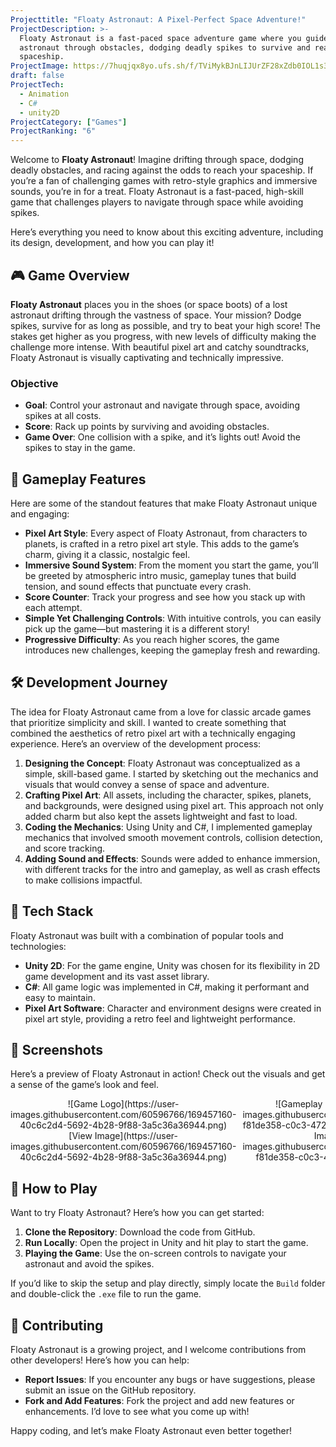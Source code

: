 ```yaml
---
Projecttitle: "Floaty Astronaut: A Pixel-Perfect Space Adventure!"
ProjectDescription: >-
  Floaty Astronaut is a fast-paced space adventure game where you guide a lost
  astronaut through obstacles, dodging deadly spikes to survive and reach your
  spaceship.
ProjectImage: https://7huqjqx8yo.ufs.sh/f/TViMykBJnLIJUrZF28xZdb0IOL1s3KJqktcxwpW9faXP2muE
draft: false
ProjectTech:
  - Animation
  - C#
  - unity2D
ProjectCategory: ["Games"]
ProjectRanking: "6"
---
```


Welcome to **Floaty Astronaut**! Imagine drifting through space, dodging deadly obstacles, and racing against the odds to reach your spaceship. If you’re a fan of challenging games with retro-style graphics and immersive sounds, you’re in for a treat. Floaty Astronaut is a fast-paced, high-skill game that challenges players to navigate through space while avoiding spikes.

Here’s everything you need to know about this exciting adventure, including its design, development, and how you can play it!

## 🎮 Game Overview

**Floaty Astronaut** places you in the shoes (or space boots) of a lost astronaut drifting through the vastness of space. Your mission? Dodge spikes, survive for as long as possible, and try to beat your high score! The stakes get higher as you progress, with new levels of difficulty making the challenge more intense. With beautiful pixel art and catchy soundtracks, Floaty Astronaut is visually captivating and technically impressive.

### Objective

- **Goal**: Control your astronaut and navigate through space, avoiding spikes at all costs.
- **Score**: Rack up points by surviving and avoiding obstacles.
- **Game Over**: One collision with a spike, and it’s lights out! Avoid the spikes to stay in the game.

## 🌌 Gameplay Features

Here are some of the standout features that make Floaty Astronaut unique and engaging:

- **Pixel Art Style**: Every aspect of Floaty Astronaut, from characters to planets, is crafted in a retro pixel art style. This adds to the game’s charm, giving it a classic, nostalgic feel.
- **Immersive Sound System**: From the moment you start the game, you’ll be greeted by atmospheric intro music, gameplay tunes that build tension, and sound effects that punctuate every crash.
- **Score Counter**: Track your progress and see how you stack up with each attempt.
- **Simple Yet Challenging Controls**: With intuitive controls, you can easily pick up the game—but mastering it is a different story!
- **Progressive Difficulty**: As you reach higher scores, the game introduces new challenges, keeping the gameplay fresh and rewarding.

## 🛠 Development Journey

The idea for Floaty Astronaut came from a love for classic arcade games that prioritize simplicity and skill. I wanted to create something that combined the aesthetics of retro pixel art with a technically engaging experience. Here’s an overview of the development process:

1. **Designing the Concept**: Floaty Astronaut was conceptualized as a simple, skill-based game. I started by sketching out the mechanics and visuals that would convey a sense of space and adventure.
2. **Crafting Pixel Art**: All assets, including the character, spikes, planets, and backgrounds, were designed using pixel art. This approach not only added charm but also kept the assets lightweight and fast to load.
3. **Coding the Mechanics**: Using Unity and C#, I implemented gameplay mechanics that involved smooth movement controls, collision detection, and score tracking.
4. **Adding Sound and Effects**: Sounds were added to enhance immersion, with different tracks for the intro and gameplay, as well as crash effects to make collisions impactful.

## 🧰 Tech Stack

Floaty Astronaut was built with a combination of popular tools and technologies:

- **Unity 2D**: For the game engine, Unity was chosen for its flexibility in 2D game development and its vast asset library.
- **C#**: All game logic was implemented in C#, making it performant and easy to maintain.
- **Pixel Art Software**: Character and environment designs were created in pixel art style, providing a retro feel and lightweight performance.

## 📸 Screenshots

Here’s a preview of Floaty Astronaut in action! Check out the visuals and get a sense of the game’s look and feel.

<div style="display: flex; gap: 10px; overflow-x: auto;">
  <div style="text-align: center;">
    ![Game
    Logo](https://user-images.githubusercontent.com/60596766/169457160-40c6c2d4-5692-4b28-9f88-3a5c36a36944.png)
    [View
    Image](https://user-images.githubusercontent.com/60596766/169457160-40c6c2d4-5692-4b28-9f88-3a5c36a36944.png)
  </div>
  <div style="text-align: center;">
    ![Gameplay Screenshot
    1](https://user-images.githubusercontent.com/60596766/169454198-f81de358-c0c3-4725-9ccb-31ea56eae924.png)
    [View
    Image](https://user-images.githubusercontent.com/60596766/169454198-f81de358-c0c3-4725-9ccb-31ea56eae924.png)
  </div>
  <div style="text-align: center;">
    ![Gameplay Screenshot
    2](https://user-images.githubusercontent.com/60596766/169454209-9c8b4271-158f-497d-baaa-1b27c5479426.png)
    [View
    Image](https://user-images.githubusercontent.com/60596766/169454209-9c8b4271-158f-497d-baaa-1b27c5479426.png)
  </div>
  <div style="text-align: center;">
    ![Gameplay Screenshot
    3](https://user-images.githubusercontent.com/60596766/169454231-10643e55-f338-45cb-9e6b-fd75c05eed2e.png)
    [View
    Image](https://user-images.githubusercontent.com/60596766/169454231-10643e55-f338-45cb-9e6b-fd75c05eed2e.png)
  </div>
</div>

## 🚀 How to Play

Want to try Floaty Astronaut? Here’s how you can get started:

1. **Clone the Repository**: Download the code from GitHub.
2. **Run Locally**: Open the project in Unity and hit play to start the game.
3. **Playing the Game**: Use the on-screen controls to navigate your astronaut and avoid the spikes.

If you’d like to skip the setup and play directly, simply locate the `Build` folder and double-click the `.exe` file to run the game.

## 🤝 Contributing

Floaty Astronaut is a growing project, and I welcome contributions from other developers! Here’s how you can help:

- **Report Issues**: If you encounter any bugs or have suggestions, please submit an issue on the GitHub repository.
- **Fork and Add Features**: Fork the project and add new features or enhancements. I’d love to see what you come up with!

Happy coding, and let’s make Floaty Astronaut even better together!
